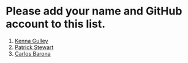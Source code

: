 # Please add your name and GitHub account to this list.

1. [Kenna Gulley](https://github.com/Kenmon05)
1. [Patrick Stewart](http://www.patrickstewart.org/)
1. [Carlos Barona](https://github.com/Cbarona)